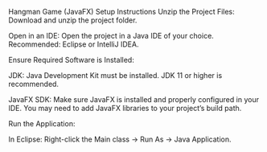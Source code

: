 Hangman Game (JavaFX)
Setup Instructions
Unzip the Project Files:
Download and unzip the project folder.

Open in an IDE:
Open the project in a Java IDE of your choice. Recommended: Eclipse or IntelliJ IDEA.

Ensure Required Software is Installed:

JDK: Java Development Kit must be installed. JDK 11 or higher is recommended.

JavaFX SDK:
Make sure JavaFX is installed and properly configured in your IDE. You may need to add JavaFX libraries to your project’s build path.

Run the Application:

In Eclipse: Right-click the Main class → Run As → Java Application.

